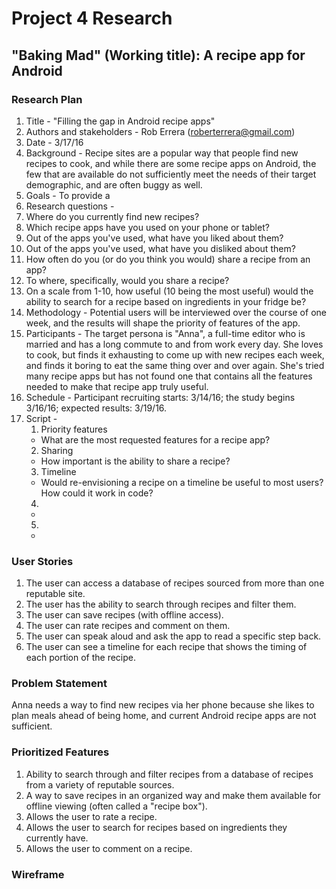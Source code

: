 # Project 4 Research
## "Baking Mad" (Working title): A recipe app for Android


### Research Plan
 1. Title - "Filling the gap in Android recipe apps"
 2. Authors and stakeholders - Rob Errera (roberterrera@gmail.com)
 3. Date - 3/17/16
 4. Background - Recipe sites are a popular way that people find new recipes to cook, and while there are some recipe apps on Android, the few that are available do not sufficiently meet the needs of their target demographic, and are often buggy as well.
 5. Goals - To provide a
 6. Research questions -
  1. Where do you currently find new recipes?
  2. Which recipe apps have you used on your phone or tablet?
  3. Out of the apps you've used, what have you liked about them?
  4. Out of the apps you've used, what have you disliked about them?
  5. How often do you (or do you think you would) share a recipe from an app?
  6. To where, specifically, would you share a recipe?
  7. On a scale from 1-10, how useful (10 being the most useful) would the ability to search for a recipe based on ingredients in your fridge be?
 7. Methodology - Potential users will be interviewed over the course of one week, and the results will shape the priority of features of the app.
 8. Participants - The target persona is "Anna", a full-time editor who is married and has a long commute to and from work every day. She loves to cook, but finds it exhausting to come up with new recipes each week, and finds it boring to eat the same thing over and over again. She's tried many recipe apps but has not found one that contains all the features needed to make that recipe app truly useful.
 9. Schedule - Participant recruiting starts: 3/14/16; the study begins 3/16/16; expected results: 3/19/16.
 10. Script -
     1. Priority features
      - What are the most requested features for a recipe app?
     2. Sharing
     - How important is the ability to share a recipe?
     3. Timeline
      - Would re-envisioning a recipe on a timeline be useful to most users? How could it work in code?
     4.
     -
     5.
     -  


### User Stories
 1. The user can access a database of recipes sourced from more than one reputable site.
 2. The user has the ability to search through recipes and filter them.
 3. The user can save recipes (with offline access).
 4. The user can rate recipes and comment on them.
 5. The user can speak aloud and ask the app to read a specific step back.
 6. The user can see a timeline for each recipe that shows the timing of each portion of the recipe.

### Problem Statement
Anna needs a way to find new recipes via her phone because she likes to plan meals ahead of being home, and current Android recipe apps are not sufficient.


### Prioritized Features
 1. Ability to search through and filter recipes from a database of recipes from a variety of reputable sources.
 2. A way to save recipes in an organized way and make them available for offline viewing (often called a "recipe box").
 3. Allows the user to rate a recipe.
 4. Allows the user to search for recipes based on ingredients they currently have.
 5. Allows the user to comment on a recipe.

### Wireframe
![]()
